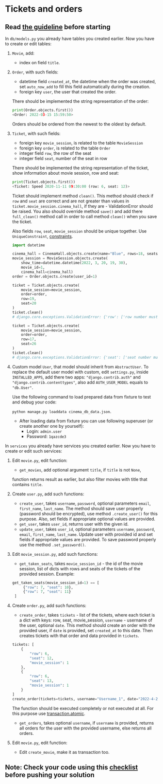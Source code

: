 # Tickets and orders

## Read [the guideline](https://github.com/mate-academy/py-task-guideline/blob/main/README.md) before starting

In `db/models.py` you already have tables you created earlier. Now you have to create or edit tables:

1. `Movie`, add:
    - index on field `title`.

2. `Order`, with such fields:
    - datetime field `created_at`, the datetime when the order was created, set `auto_now_add` to fill this field automatically during the creation.
    - foreign key `user`, the user that created the order.

    There should be implemented the string representation of the order:

    ```python
    print(Order.objects.first())
    <Order: 2022-03-15 15:59:50>
    ```

    Orders should be ordered from the newest to the oldest by default.

3. `Ticket`, with such fields:
   - foreign key `movie_session`, is related to the table `MovieSession`
   - foreign key `order`, is related to the table `Order`
   - integer field `row`, the row of the seat
   - integer field `seat`, number of the seat in row

    There should be implemented the string representation of the ticket, show
    information about movie session, row and seat:

    ```python
    print(Ticket.objects.first())
    <Ticket: Speed 2020-11-11 09:30:00 (row: 6, seat: 12)>
    ```

    Ticket should implement method `clean()`. This method should check if `row` and `seat` are correct and are not greater than values in `ticket.movie_session.cinema_hall`, if they are - ValidationError should be raised. You also should override method `save()` and add there `full_clean()` method call in order to call method `clean()` when you save the ticket.

    Also fields `row`, `seat`, `movie_session` should be unique together. Use `UniqueConstraint`, [constraints](https://medium.com/@timmerop/how-to-add-a-uniqueconstraint-concurrently-in-django-2043c4752ee6).

    ```python
    import datetime

    cinema_hall = CinemaHall.objects.create(name="Blue", rows=18, seats_in_row=24)
    movie_session = MovieSession.objects.create(
        show_time=datetime.datetime(2022, 3, 20, 19, 30),
        movie_id=1, 
        cinema_hall=cinema_hall)
    order = Order.objects.create(user_id=1)

    ticket = Ticket.objects.create(
        movie_session=movie_session,
        order=order,
        row=19,
        seat=20
    )
    ticket.clean()
    # django.core.exceptions.ValidationError: {'row': ['row number must be in available range:  (1, rows): (1, 18)']}

    ticket = Ticket.objects.create(
        movie_session=movie_session,
        order=order,
        row=17,
        seat=26
    )
    ticket.clean()
    # django.core.exceptions.ValidationError: {'seat': ['seat number must be in available   range: (1, seats_in_row): (1, 24)']}
    ```

4. Custom model `User`, that model should inherit from `AbstractUser`. To replace the default user model with custom, edit `settings.py`, inside `INSTALLED_APPS`, add there two apps: `"django.contrib.auth"` and `"django.contrib.contenttypes"`, also add `AUTH_USER_MODEL` equals to `"db.User"`.

    Use the following command to load prepared data from fixture to test and debug your code:

    `python manage.py loaddata cinema_db_data.json`.

    - After loading data from fixture you can use following superuser (or create another one by yourself):
      - Login: `admin.user`
      - Password: `1qazcde3`

In `services` you already have services you created earlier. Now you have to create or edit such services:

1. Edit `movie.py`, edit function:
   - `get_movies`, add optional argument `title`, if `title` is not `None`,

    function returns result as earlier, but also filter movies with title that contains `title`.

2. Create `user.py`, add such functions:
   - `create_user`, takes `username`, `password`, optional parameters `email`, `first_name`, `last_name`. The method should save user properly (password should be encrypted), use method `.create_user()` for this purpose. Also, set fields if appropriate optional values are provided.
   - `get_user`, takes `user_id`, returns user with the given id.
   - `update_user`, takes `user_id`, optional parameters `username`, `password`, `email`, `first_name`, `last_name`. Update user with provided id and set fields if appropriate values are provided. To save password properly use the method `.set_password()`.
3. Edit `movie_session.py`, add such functions:
   - `get_taken_seats`, takes `movie_session_id` - the id of the movie session, list of dicts with rows and seats of the tickets of the provided session. Example:

   ```python
   get_taken_seats(movie_session_id=1) == [
        {"row": 7, "seat": 10},
        {"row": 7, "seat": 11}
    ]
   ```

4. Create `order.py`, add such functions:
   - `create_order`, takes `tickets` - list of the tickets, where each ticket is a dict with keys: row, seat, movie_session, `username` - username of the user, optional `date`. This method should create an order with the provided user, if `date` is provided, set `created_at` to this date. Then creates tickets with that order and data provided in `tickets`.

   ```python
   tickets: [
       {
           "row": 6,
           "seat": 12,
           "movie_session": 1
       },
       {
           "row": 6,
           "seat": 13,
           "movie_session": 1
       }
   ]
   create_order(tickets=tickets, username="Username_1", date="2022-4-20 11:27")
   ```

   The function should be executed completely or not executed at all. For this purpose use [transaction.atomic](https://docs.djangoproject.com/en/4.0/topics/db/transactions/).
   - `get_orders`, takes optional `username`, if `username` is provided, returns all orders for the user with the provided username, else returns all orders.

5. Edit `movie.py`, edit function:
    - Edit `create_movie`, make it as transaction too.

## Note: Check your code using this [checklist](checklist.md) before pushing your solution
